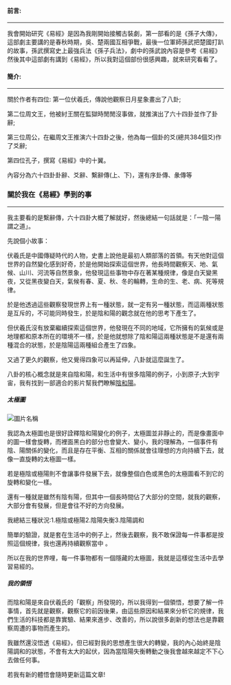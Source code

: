#### 前言:
---
我會開始研究《易經》是因為我剛開始接觸古裝劇，第一部看的是《孫子大傳》，這部劇主要講的是春秋時期，吳、楚兩國互相爭戰，最後一位軍師孫武把楚國打趴的故事，孫武撰寫史上最強兵法《孫子兵法》，劇中的孫武說內容是參考《易經》然後其中這部劇有講到《易經》，所以我對這個部份很感興趣，就來研究看看了。


#### 簡介:
---

關於作者有四位: 
第一位伏羲氏，傳說他觀察日月星象畫出了八卦;

第二位周文王，他被紂王關在監獄時閒閒沒事做，就推演出了六十四卦並作了卦辭;

第三位周公，在繼周文王推演六十四卦之後，他為每一個卦的爻(總共384個爻)作了爻辭;

第四位孔子，撰寫《易經》中的十翼。

內容分為六十四卦卦辭、爻辭、繫辭傳(上、下)，還有序卦傳、彖傳等

### 關於我在《易經》學到的事
---

我主要看的是繫辭傳，六十四卦大概了解就好，然後總結一句話就是：「一陰一陽謂之道」。

先說個小故事：

伏羲氏是中國傳疑時代的人物，史書上說他是最初人類部落的首領。有天他對這個世界的自然變化感到好奇，於是他開始探索這個世界，他長時間觀察天、地、氣候、山川、河流等自然景象，他發現這些事物中存在著某種規律，像是白天變黑夜，又從黑夜變白天，氣候有春、夏、秋、冬的輪轉，生命的生、老、病、死等規律。

於是他透過這些觀察發現世界上有一種狀態，就一定有另一種狀態，而這兩種狀態是互斥的，不可能同時發生，於是陰和陽的觀念就在他的思考下產生了。

但伏羲氏沒有放棄繼續探索這個世界，他發現在不同的地域，它所擁有的氣候或是地理都和原本所在的環境不一樣，於是他就想除了陰和陽這兩種狀態是不是還有兩種混合的狀態，於是陰陽這兩種組合產生了四象。

又過了更久的觀察，他又覺得四象可以再延伸，八卦就這麼誕生了。

八卦的核心概念就是來自陰和陽，和生活中有很多陰陽的例子，小到原子;大到宇宙，我有找到一部適合的影片幫我們瞭解[陰和陽](https://www.youtube.com/watch?v=ezmR9Attpyc)。

##### 太極圖
![圖片名稱](https://p2.itc.cn/q_70/images03/20210828/6198f1db6a7a4eb6be3b674f97f969c6.gif)

我認為太極圖也是很好詮釋陰和陽變化的例子，太極圖並非靜止的，而是像畫面中的圖一樣會旋轉，而裡面黑白的部分也會變大、變小，我的理解為，一個事件有陰、陽關係的變化，而且是存在平衡、互相的關係就會往理想的方向持續下去，就像一直旋轉的太極圖一樣。

若是極陰或極陽則不會讓事件發展下去，就像整個白色或黑色的太極圖看不到它的旋轉和變化一樣。

還有一種就是雖然有陰有陽，但其中一個長時間佔了大部分的空間，就我的觀察，大部分會有發展，但是會往不好的方向發展。

我總結三種狀況:1.極陰或極陽2.陰陽失衡3.陰陽調和

簡單的驗證，就是套在生活中的例子上，然後去觀察，我不敢保證每一件事都是按照這個規律，我也還再持續觀察當中 。

所以在我的世界哩，每一件事物都有一個隱藏的太極圖，我就是這樣從生活中去學習易經的。

##### 我的領悟

而陰和陽是來自伏羲氏的「觀察」所發現的，所以我得到一個領悟，想要了解一件事情，首先就是觀察，觀察它的前因後果，由這些原因和結果來分析它的規律，我們生活的科技都是靠實驗、結果來進步、改善的，所以說很多創新的想法也是靠觀察周遭的事物而產生的。

我雖然還沒悟透《易經》，但已經對我的思想產生很大的轉變，我的內心始終是陰陽調和的狀態，不會有太大的起伏，因為當陰陽失衡轉動之後我會越來越定不下心去做任何事。

若我有新的體悟會隨時更新這篇文章!

